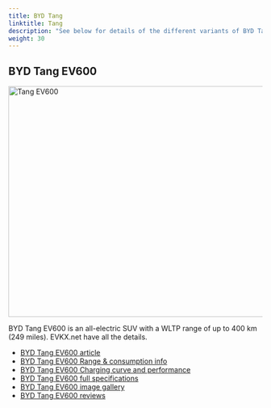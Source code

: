 ```yaml
---
title: BYD Tang
linktitle: Tang
description: "See below for details of the different variants of BYD Tang"
weight: 30
---
```

## BYD Tang EV600

<a href="/models/byd/tang/tang_ev600/"><img src="https://media.evkx.net/multimedia/models/byd/tang/tang_ev600/main_1_st.jpg" width="800" height="457" alt="Tang EV600" ></a>

BYD Tang EV600 is an all-electric SUV with a WLTP range of up to 400 km (249 miles). EVKX.net have all the details. 

- [BYD Tang EV600 article](/models/byd/tang/tang_ev600/)
- [BYD Tang EV600 Range & consumption info](/models/byd/tang/tang_ev600//rangeandconsumption)
- [BYD Tang EV600 Charging curve and performance](/models/byd/tang/tang_ev600//chargingcurve)
- [BYD Tang EV600 full specifications](/models/byd/tang/tang_ev600//specifications)
- [BYD Tang EV600 image gallery](/models/byd/tang/tang_ev600//gallery)
- [BYD Tang EV600 reviews](/models/byd/tang/tang_ev600//reviews)

